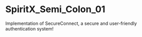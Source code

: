 # SpiritX_Semi_Colon_01
Implementation of SecureConnect, a secure and user-friendly authentication system!
